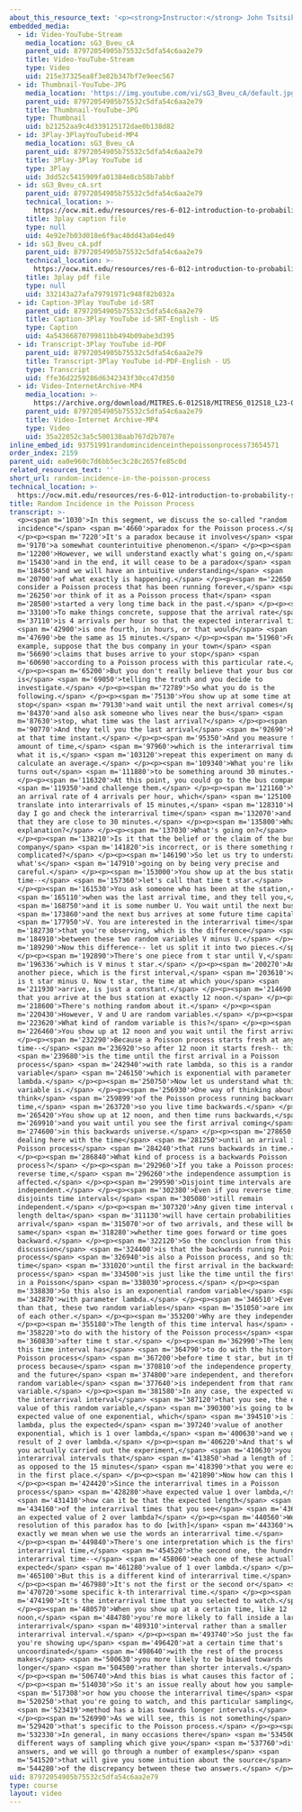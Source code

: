 ```yaml
---
about_this_resource_text: '<p><strong>Instructor:</strong> John Tsitsiklis</p>'
embedded_media:
  - id: Video-YouTube-Stream
    media_location: sG3_Bveu_cA
    parent_uid: 87972054905b75532c5dfa54c6aa2e79
    title: Video-YouTube-Stream
    type: Video
    uid: 215e37325ea8f3e82b347bf7e9eec567
  - id: Thumbnail-YouTube-JPG
    media_location: 'https://img.youtube.com/vi/sG3_Bveu_cA/default.jpg'
    parent_uid: 87972054905b75532c5dfa54c6aa2e79
    title: Thumbnail-YouTube-JPG
    type: Thumbnail
    uid: b21252aa9c4d339125172dae0b138d82
  - id: 3Play-3PlayYouTubeid-MP4
    media_location: sG3_Bveu_cA
    parent_uid: 87972054905b75532c5dfa54c6aa2e79
    title: 3Play-3Play YouTube id
    type: 3Play
    uid: 3dd52c5415909fa01384e8cb58b7abbf
  - id: sG3_Bveu_cA.srt
    parent_uid: 87972054905b75532c5dfa54c6aa2e79
    technical_location: >-
      https://ocw.mit.edu/resources/res-6-012-introduction-to-probability-spring-2018/part-iii-random-processes/random-incidence-in-the-poisson-process/sG3_Bveu_cA.srt
    title: 3play caption file
    type: null
    uid: 4e92e7b03d018e6f9ac40dd43a04ed49
  - id: sG3_Bveu_cA.pdf
    parent_uid: 87972054905b75532c5dfa54c6aa2e79
    technical_location: >-
      https://ocw.mit.edu/resources/res-6-012-introduction-to-probability-spring-2018/part-iii-random-processes/random-incidence-in-the-poisson-process/sG3_Bveu_cA.pdf
    title: 3play pdf file
    type: null
    uid: 332143a27afa79791971c948f82b032a
  - id: Caption-3Play YouTube id-SRT
    parent_uid: 87972054905b75532c5dfa54c6aa2e79
    title: Caption-3Play YouTube id-SRT-English - US
    type: Caption
    uid: 4a54366870799811bb494b09abe3d395
  - id: Transcript-3Play YouTube id-PDF
    parent_uid: 87972054905b75532c5dfa54c6aa2e79
    title: Transcript-3Play YouTube id-PDF-English - US
    type: Transcript
    uid: ffe36d2259286d6342343f30cc47d350
  - id: Video-InternetArchive-MP4
    media_location: >-
      https://archive.org/download/MITRES.6-012S18/MITRES6_012S18_L23-07_300k.mp4
    parent_uid: 87972054905b75532c5dfa54c6aa2e79
    title: Video-Internet Archive-MP4
    type: Video
    uid: 35a22052c3a5c500130aab767d2b707e
inline_embed_id: 93751991randomincidenceinthepoissonprocess73654571
order_index: 2159
parent_uid: ea0e960c7d6bb5ec3c28c2657fe85c0d
related_resources_text: ''
short_url: random-incidence-in-the-poisson-process
technical_location: >-
  https://ocw.mit.edu/resources/res-6-012-introduction-to-probability-spring-2018/part-iii-random-processes/random-incidence-in-the-poisson-process
title: Random Incidence in the Poisson Process
transcript: >-
  <p><span m='1030'>In this segment, we discuss the so-called "random
  incidence"</span> <span m='4660'>paradox for the Poisson process.</span>
  </p><p><span m='7220'>It's a paradox because it involves</span> <span
  m='9170'>a somewhat counterintuitive phenomenon.</span> </p><p><span
  m='12200'>However, we will understand exactly what's going on,</span> <span
  m='15430'>and in the end, it will cease to be a paradox</span> <span
  m='18450'>and we will have an intuitive understanding</span> <span
  m='20700'>of what exactly is happening.</span> </p><p><span m='22650'>So
  consider a Poisson process that has been running forever,</span> <span
  m='26250'>or think of it as a Poisson process that</span> <span
  m='28500'>started a very long time back in the past.</span> </p><p><span
  m='33100'>To make things concrete, suppose that the arrival rate</span> <span
  m='37110'>is 4 arrivals per hour so that the expected interarrival time</span>
  <span m='42900'>is one fourth, in hours, or that would</span> <span
  m='47690'>be the same as 15 minutes.</span> </p><p><span m='51960'>For
  example, suppose that the bus company in your town</span> <span
  m='56690'>claims that buses arrive to your stop</span> <span
  m='60690'>according to a Poisson process with this particular rate.</span>
  </p><p><span m='65200'>But you don't really believe that your bus company
  is</span> <span m='69050'>telling the truth and you decide to
  investigate.</span> </p><p><span m='72789'>So what you do is the
  following.</span> </p><p><span m='75130'>You show up at some time at your bus
  stop</span> <span m='79130'>and wait until the next arrival comes</span> <span
  m='84370'>and also ask someone who lives near the bus</span> <span
  m='87630'>stop, what time was the last arrival?</span> </p><p><span
  m='90770'>And they tell you the last arrival</span> <span m='92690'>happened
  at that time instant.</span> </p><p><span m='95350'>And you measure this
  amount of time,</span> <span m='97960'>which is the interarrival time, record
  what it is,</span> <span m='103120'>repeat this experiment on many days, and
  calculate an average.</span> </p><p><span m='109340'>What you're likely to see
  turns out</span> <span m='111880'>to be something around 30 minutes.</span>
  </p><p><span m='116320'>At this point, you could go to the bus company</span>
  <span m='119350'>and challenge them.</span> </p><p><span m='121160'>You claim
  an arrival rate of 4 arrivals per hour, which</span> <span m='125100'>would
  translate into interarrivals of 15 minutes,</span> <span m='128310'>but every
  day I go and check the interarrival time</span> <span m='132070'>and I find
  that they are close to 30 minutes.</span> </p><p><span m='135800'>What's the
  explanation?</span> </p><p><span m='137030'>What's going on?</span>
  </p><p><span m='138210'>Is it that the belief or the claim of the bus
  company</span> <span m='141820'>is incorrect, or is there something more
  complicated?</span> </p><p><span m='146190'>So let us try to understand
  what's</span> <span m='147910'>going on by being very precise and
  careful.</span> </p><p><span m='153000'>You show up at the bus station at some
  time--</span> <span m='157360'>let's call that time t star.</span>
  </p><p><span m='161530'>You ask someone who has been at the station,</span>
  <span m='165110'>when was the last arrival time, and they tell you,</span>
  <span m='168750'>and it is some number U. You wait until the next bus,</span>
  <span m='173860'>and the next bus arrives at some future time capital</span>
  <span m='177950'>V. You are interested in the interarrival time</span> <span
  m='182730'>that you're observing, which is the difference</span> <span
  m='184910'>between these two random variables V minus U.</span> </p><p><span
  m='189290'>Now this difference-- let us split it into two pieces.</span>
  </p><p><span m='192890'>There's one piece from t star until V,</span> <span
  m='196336'>which is V minus t star.</span> </p><p><span m='200270'>And there's
  another piece, which is the first interval,</span> <span m='203610'>and this
  is t star minus U. Now t star, the time at which you</span> <span
  m='211930'>arrive, is just a constant.</span> </p><p><span m='214690'>Suppose
  that you arrive at the bus station at exactly 12 noon.</span> </p><p><span
  m='218600'>There's nothing random about it.</span> </p><p><span
  m='220430'>However, V and U are random variables.</span> </p><p><span
  m='223620'>What kind of random variable is this?</span> </p><p><span
  m='226460'>You show up at 12 noon and you wait until the first arrival.</span>
  </p><p><span m='232290'>Because a Poisson process starts fresh at any given
  time--</span> <span m='236920'>so after 12 noon it starts fresh-- this</span>
  <span m='239680'>is the time until the first arrival in a Poisson
  process</span> <span m='242940'>with rate lambda, so this is a random
  variable</span> <span m='246150'>which is exponential with parameter
  lambda.</span> </p><p><span m='250750'>Now let us understand what this random
  variable is.</span> </p><p><span m='256930'>One way of thinking about it is to
  think</span> <span m='259899'>of the Poisson process running backwards in
  time,</span> <span m='263720'>so you live time backwards.</span> </p><p><span
  m='265420'>You show up at 12 noon, and then time runs backwards,</span> <span
  m='269910'>and you wait until you see the first arrival coming</span> <span
  m='274600'>in this backwards universe.</span> </p><p><span m='278650'>So we're
  dealing here with the time</span> <span m='281250'>until an arrival in a
  Poisson process</span> <span m='284240'>that runs backwards in time.</span>
  </p><p><span m='286840'>What kind of process is a backwards Poisson
  process?</span> </p><p><span m='292960'>If you take a Poisson process in
  reverse time,</span> <span m='296260'>the independence assumption is not
  affected.</span> </p><p><span m='299590'>Disjoint time intervals are
  independent.</span> </p><p><span m='302380'>Even if you reverse time,
  disjoints time intervals</span> <span m='305080'>still remain
  independent.</span> </p><p><span m='307320'>Any given time interval of small
  length delta</span> <span m='311130'>will have certain probabilities of an
  arrival</span> <span m='315070'>or of two arrivals, and these will be the
  same</span> <span m='318280'>whether time goes forward or time goes
  backward.</span> </p><p><span m='322120'>So the conclusion from this
  discussion</span> <span m='324400'>is that the backwards running Poisson
  process</span> <span m='326940'>is also a Poisson process, and so this
  time</span> <span m='331020'>until the first arrival in the backwards
  process</span> <span m='334500'>is just like the time until the first arrival
  in a Poisson</span> <span m='338030'>process.</span> </p><p><span
  m='338830'>So this also is an exponential random variable</span> <span
  m='342870'>with parameter lambda.</span> </p><p><span m='346510'>Even more
  than that, these two random variables</span> <span m='351050'>are independent
  of each other.</span> </p><p><span m='353200'>Why are they independent?</span>
  </p><p><span m='355180'>The length of this time interval has</span> <span
  m='358220'>to do with the history of the Poisson process</span> <span
  m='360830'>after time t star.</span> </p><p><span m='362990'>The length of
  this time interval has</span> <span m='364790'>to do with the history of the
  Poisson process</span> <span m='367200'>before time t star, but in the Poisson
  process because</span> <span m='370810'>of the independence property, the past
  and the future</span> <span m='374800'>are independent, and therefore, this
  random variable</span> <span m='377640'>is independent from that random
  variable.</span> </p><p><span m='381580'>In any case, the expected value of
  the interarrival interval</span> <span m='387120'>that you see, the expected
  value of this random variable,</span> <span m='390300'>is going to be the
  expected value of one exponential, which</span> <span m='394510'>is 1 over
  lambda, plus the expected</span> <span m='397240'>value of another
  exponential, which is 1 over lambda,</span> <span m='400630'>and we get a
  result of 2 over lambda.</span> </p><p><span m='406220'>And that's why when
  you actually carried out the experiment,</span> <span m='410630'>you saw
  interarrival intervals that</span> <span m='413850'>had a length of 30 minutes
  as opposed to the 15 minutes</span> <span m='418390'>that you were expecting
  in the first place.</span> </p><p><span m='421890'>Now how can this be?</span>
  </p><p><span m='424420'>Since the interarrival times in a Poisson
  process</span> <span m='428280'>have expected value 1 over lambda,</span>
  <span m='431410'>how can it be that the expected length</span> <span
  m='434160'>of the interarrival times that you see</span> <span m='436730'>have
  an expected value of 2 over lambda?</span> </p><p><span m='440560'>Well, the
  resolution of this paradox has to do [with]</span> <span m='443360'>what
  exactly we mean when we use the words an interarrival time.</span>
  </p><p><span m='449840'>There's one interpretation which is the first
  interarrival time,</span> <span m='454520'>the second one, the hundredth
  interarrival time--</span> <span m='458060'>each one of these actually has an
  expected</span> <span m='461280'>value of 1 over lambda.</span> </p><p><span
  m='465100'>But this is a different kind of interarrival time.</span>
  </p><p><span m='467980'>It's not the first or the second or</span> <span
  m='470720'>some specific k-th interarrival time.</span> </p><p><span
  m='474190'>It's the interarrival time that you selected to watch.</span>
  </p><p><span m='480570'>When you show up at a certain time, like 12
  noon,</span> <span m='484780'>you're more likely to fall inside a large
  interarrival</span> <span m='489310'>interval rather than a smaller
  interarrival interval.</span> </p><p><span m='493740'>So just the fact that
  you're showing up</span> <span m='496420'>at a certain time that's
  uncoordinated</span> <span m='498640'>with the rest of the process
  makes</span> <span m='500630'>you more likely to be biased towards
  longer</span> <span m='504500'>rather than shorter intervals.</span>
  </p><p><span m='506740'>And this bias is what causes this factor of 2.</span>
  </p><p><span m='514030'>So it's an issue really about how you sample</span>
  <span m='517308'>or how you choose the interarrival time</span> <span
  m='520250'>that you're going to watch, and this particular sampling</span>
  <span m='523419'>method has a bias towards longer intervals.</span>
  </p><p><span m='526990'>As we will see, this is not something</span> <span
  m='529420'>that's specific to the Poisson process.</span> </p><p><span
  m='532330'>In general, in many occasions there</span> <span m='534500'>are
  different ways of sampling which give you</span> <span m='537760'>different
  answers, and we will go through a number of examples</span> <span
  m='541520'>that will give you some intuition about the source</span> <span
  m='544280'>of the discrepancy between these two answers.</span> </p><p></p>
uid: 87972054905b75532c5dfa54c6aa2e79
type: course
layout: video
---
```

